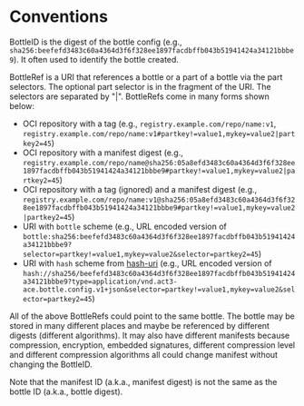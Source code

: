 # Conventions

BottleID is the digest of the bottle config (e.g., `sha256:beefefd3483c60a4364d3f6f328ee1897facdbffb043b51941424a34121bbbe9`).  It often used to identify the bottle created.

BottleRef is a URI that references a bottle or a part of a bottle via the part selectors.  The optional part selector is in the fragment of the URI. The selectors are separated by "|".  BottleRefs come in many forms shown below:

- OCI repository with a tag (e.g., `registry.example.com/repo/name:v1`, `registry.example.com/repo/name:v1#partkey!=value1,mykey=value2|partkey2=45`)
- OCI repository with a manifest digest (e.g., `registry.example.com/repo/name@sha256:05a8efd3483c60a4364d3f6f328ee1897facdbffb043b51941424a34121bbbe9#partkey!=value1,mykey=value2|partkey2=45`)
- OCI repository with a tag (ignored) and a manifest digest (e.g., `registry.example.com/repo/name:v1@sha256:05a8efd3483c60a4364d3f6f328ee1897facdbffb043b51941424a34121bbbe9#partkey!=value1,mykey=value2|partkey2=45`)
- URI with `bottle` scheme  (e.g., URL encoded version of `bottle:sha256:beefefd3483c60a4364d3f6f328ee1897facdbffb043b51941424a34121bbbe9?selector=partkey!=value1,mykey=value2&selector=partkey2=45`)
- URI with `hash` scheme from [hash-uri](https://github.com/hash-uri/hash-uri) (e.g., URL encoded version of `hash://sha256/beefefd3483c60a4364d3f6f328ee1897facdbffb043b51941424a34121bbbe9?type=application/vnd.act3-ace.bottle.config.v1+json&selector=partkey!=value1,mykey=value2&selector=partkey2=45`)

All of the above BottleRefs could point to the same bottle.  The bottle may be stored in many different places and maybe be referenced by different digests (different algorithms).  It may also have different manifests because compression, encryption, embedded signatures, different compression level and different compression algorithms all could change manifest without changing the BottleID.

Note that the manifest ID (a.k.a., manifest digest) is not the same as the bottle ID (a.k.a., bottle digest).
